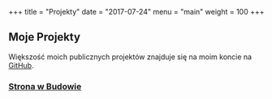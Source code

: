 +++
title = "Projekty"
date = "2017-07-24"
menu = "main"
weight = 100
+++

## Moje Projekty

Większość moich publicznych projektów znajduje się na moim koncie na
[GitHub](https://github.com/BudzynskiMaciej).

### [Strona w Budowie](https://github.com/BudzynskiMaciej)